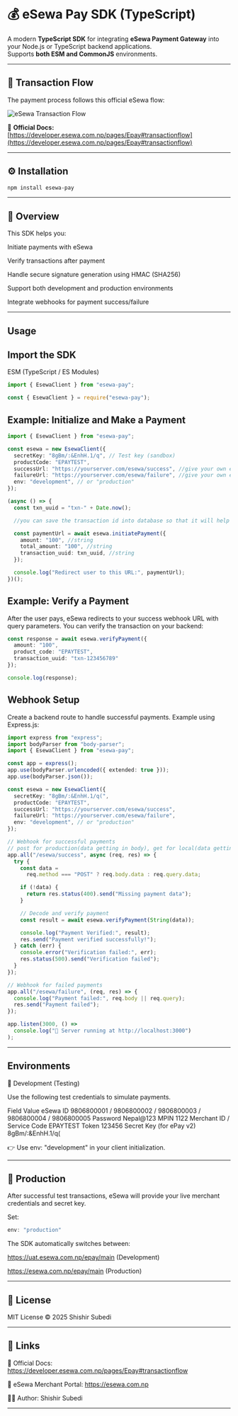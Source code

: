 # 💰 eSewa Pay SDK (TypeScript)

A modern **TypeScript SDK** for integrating **eSewa Payment Gateway** into your Node.js or TypeScript backend applications.  
Supports **both ESM and CommonJS** environments.

---

## 📸 Transaction Flow

The payment process follows this official eSewa flow:

![eSewa Transaction Flow](https://cdn.esewa.com.np/merchant/devdocs/images/system_interaction-02.jpg)

🔗 **Official Docs:** [https://developer.esewa.com.np/pages/Epay#transactionflow](https://developer.esewa.com.np/pages/Epay#transactionflow)

---

## ⚙️ Installation

```bash
npm install esewa-pay
```

--- 
## 🧠 Overview

This SDK helps you:

Initiate payments with eSewa

Verify transactions after payment

Handle secure signature generation using HMAC (SHA256)

Support both development and production environments

Integrate webhooks for payment success/failure

---

## Usage
## Import the SDK

ESM (TypeScript / ES Modules)

```ts
import { EsewaClient } from "esewa-pay";
```

```ts
const { EsewaClient } = require("esewa-pay");
```

## Example: Initialize and Make a Payment
```ts
import { EsewaClient } from "esewa-pay";

const esewa = new EsewaClient({
  secretKey: "8gBm/:&EnhH.1/q", // Test key (sandbox)
  productCode: "EPAYTEST",
  successUrl: "https://yourserver.com/esewa/success", //give your own end point and handle the processing here. Make a webhook in this url.
  failureUrl: "https://yourserver.com/esewa/failure", //give your own end point and handle the processing here.
  env: "development", // or "production"
});

(async () => {
  const txn_uuid = "txn-" + Date.now();

  //you can save the transaction id into database so that it will help in referencing the data later.

  const paymentUrl = await esewa.initiatePayment({
    amount: "100", //string
    total_amount: "100", //string
    transaction_uuid: txn_uuid, //string
  });

  console.log("Redirect user to this URL:", paymentUrl);
})();

```

## Example: Verify a Payment
After the user pays, eSewa redirects to your success webhook URL with query parameters.
You can verify the transaction on your backend:

```ts
const response = await esewa.verifyPayment({
  amount: "100",
  product_code: "EPAYTEST",
  transaction_uuid: "txn-123456789"
});

console.log(response);
```

## Webhook Setup
Create a backend route to handle successful payments.
Example using Express.js:

```ts
import express from "express";
import bodyParser from "body-parser";
import { EsewaClient } from "esewa-pay";

const app = express();
app.use(bodyParser.urlencoded({ extended: true }));
app.use(bodyParser.json());

const esewa = new EsewaClient({
  secretKey: "8gBm/:&EnhH.1/q(",
  productCode: "EPAYTEST",
  successUrl: "https://yourserver.com/esewa/success",
  failureUrl: "https://yourserver.com/esewa/failure",
  env: "development", // or "production"
});

// Webhook for successful payments
// post for production(data getting in body), get for local(data getting in query)
app.all("/esewa/success", async (req, res) => {
  try {
    const data =
      req.method === "POST" ? req.body.data : req.query.data;

    if (!data) {
      return res.status(400).send("Missing payment data");
    }

    // Decode and verify payment
    const result = await esewa.verifyPayment(String(data));

    console.log("Payment Verified:", result);
    res.send("Payment verified successfully!");
  } catch (err) {
    console.error("Verification failed:", err);
    res.status(500).send("Verification failed");
  }
});

// Webhook for failed payments
app.all("/esewa/failure", (req, res) => {
  console.log("Payment failed:", req.body || req.query);
  res.send("Payment failed");
});

app.listen(3000, () =>
  console.log("🚀 Server running at http://localhost:3000")
);

```

---

## Environments
🧪 Development (Testing)

Use the following test credentials to simulate payments.

Field	Value
eSewa ID	9806800001 / 9806800002 / 9806800003 / 9806800004 / 9806800005
Password	Nepal@123
MPIN	1122
Merchant ID / Service Code	EPAYTEST
Token	123456
Secret Key (for ePay v2)	8gBm/:&EnhH.1/q(

👉 Use env: "development" in your client initialization.

---
## 💼 Production
After successful test transactions, eSewa will provide your live merchant credentials and secret key.

Set:
```ts
env: "production"
```

The SDK automatically switches between:

https://uat.esewa.com.np/epay/main (Development)

https://esewa.com.np/epay/main (Production)

---
## 📄 License

MIT License
 © 2025 Shishir Subedi

---
## 🧭 Links

🔗 Official Docs: https://developer.esewa.com.np/pages/Epay#transactionflow

💬 eSewa Merchant Portal: https://esewa.com.np

🧑‍💻 Author: Shishir Subedi

---